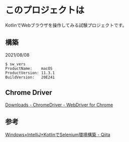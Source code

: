 # このプロジェクトは
KotlinでWebブラウザを操作してみる試験プロジェクトです。

## 構築
2021/08/08
```
$ sw_vers
ProductName:    macOS
ProductVersion: 11.3.1
BuildVersion:   20E241
```

## Chrome Driver
[Downloads - ChromeDriver - WebDriver for Chrome](https://sites.google.com/a/chromium.org/chromedriver/downloads)

## 参考
[Windows×IntelliJ×KotlinでSelenium環境構築 - Qiita](https://qiita.com/rmorimot/items/1d7cf8b5e5840f63a6e3)